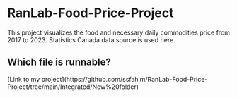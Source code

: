 # RanLab-Food-Price-Project
 This project visualizes the food and necessary daily commodities price from 2017 to 2023. Statistics Canada data source is used here.
 <h2>Which file is runnable?</h2>
[Link to my project](https://github.com/ssfahim/RanLab-Food-Price-Project/tree/main/Integrated/New%20folder)

